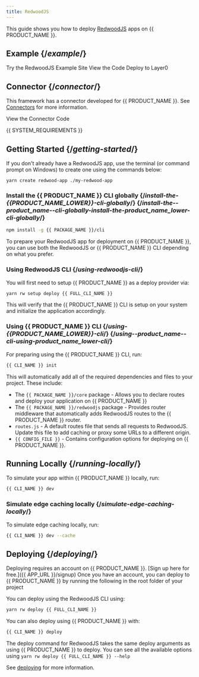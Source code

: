 ```yaml
---
title: RedwoodJS
---
```


This guide shows you how to deploy [RedwoodJS](https://redwoodjs.com/) apps on {{ PRODUCT_NAME }}.

## Example {/*example*/}

<ButtonLinksGroup>
  <ButtonLink variant="fill" type="default" href="https://layer0-docs-layer0-redwoodjs-example-default.layer0-limelight.link/">
   Try the RedwoodJS Example Site
  </ButtonLink>
  <ButtonLink variant="stroke" type="code" withIcon={true} href="https://github.com/layer0-docs/layer0-redwoodjs-example">
   View the Code
  </ButtonLink>
  <ButtonLink variant="stroke" type="deploy" withIcon={true} href="https://app.layer0.co/deploy?button&deploy&repo=https%3A%2F%2Fgithub.com%2Flayer0-docs%2Flayer0-redwoodjs-example">
    Deploy to Layer0
  </ButtonLink>
</ButtonLinksGroup>

## Connector {/*connector*/}

This framework has a connector developed for {{ PRODUCT_NAME }}. See [Connectors](connectors) for more information.

<ButtonLink variant="stroke" type="code" withIcon={true} href="https://github.com/layer0-docs/layer0-connectors/tree/main/layer0-redwood-connector">
 View the Connector Code
</ButtonLink>

{{ SYSTEM_REQUIREMENTS }}

## Getting Started {/*getting-started*/}

If you don't already have a RedwoodJS app, use the terminal (or command prompt on Windows) to create one using the commands below:

```cli
yarn create redwood-app ./my-redwood-app
```

### Install the {{ PRODUCT_NAME }} CLI globally {/*install-the-{{PRODUCT_NAME_LOWER}}-cli-globally*/} {/*install-the--product_name--cli-globally-install-the-product_name_lower-cli-globally*/}

```bash
npm install -g {{ PACKAGE_NAME }}/cli
```

To prepare your RedwoodJS app for deployment on {{ PRODUCT_NAME }}, you can use both the RedwoodJS or {{ PRODUCT_NAME }} CLI depending on what you prefer.

### Using RedwoodJS CLI {/*using-redwoodjs-cli*/}

You will first need to setup {{ PRODUCT_NAME }} as a deploy provider via:

```bash
yarn rw setup deploy {{ FULL_CLI_NAME }}
```

This will verify that the {{ PRODUCT_NAME }} CLI is setup on your system and initialize the application accordingly.

### Using {{ PRODUCT_NAME }} CLI {/*using-{{PRODUCT_NAME_LOWER}}-cli*/} {/*using--product_name--cli-using-product_name_lower-cli*/}

For preparing using the {{ PRODUCT_NAME }} CLI, run:

```bash
{{ CLI_NAME }} init
```

This will automatically add all of the required dependencies and files to your project. These include:

- The `{{ PACKAGE_NAME }}/core` package - Allows you to declare routes and deploy your application on {{ PRODUCT_NAME }}
- The `{{ PACKAGE_NAME }}/redwoodjs` package - Provides router middleware that automatically adds RedwoodJS routes to the {{ PRODUCT_NAME }} router.
- `routes.js` - A default routes file that sends all requests to RedwoodJS. Update this file to add caching or proxy some URLs to a different origin.
- `{{ CONFIG_FILE }}` - Contains configuration options for deploying on {{ PRODUCT_NAME }}.

## Running Locally {/*running-locally*/}

To simulate your app within {{ PRODUCT_NAME }} locally, run:

```bash
{{ CLI_NAME }} dev
```

### Simulate edge caching locally {/*simulate-edge-caching-locally*/}

To simulate edge caching locally, run:

```bash
{{ CLI_NAME }} dev --cache
```

## Deploying {/*deploying*/}

Deploying requires an account on {{ PRODUCT_NAME }}. [Sign up here for free.]({{ APP_URL }}/signup) Once you have an account, you can deploy to {{ PRODUCT_NAME }} by running the following in the root folder of your project

You can deploy using the RedwoodJS CLI using:

```bash
yarn rw deploy {{ FULL_CLI_NAME }}
```

You can also deploy using {{ PRODUCT_NAME }} with:

```bash
{{ CLI_NAME }} deploy
```

The deploy command for RedwoodJS takes the same deploy arguments as using {{ PRODUCT_NAME }} to deploy. You can see all the available options using `yarn rw deploy {{ FULL_CLI_NAME }} --help`

See [deploying](deploying) for more information.
